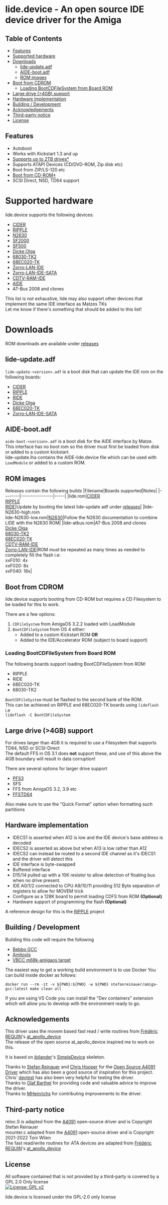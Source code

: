 # lide.device - An open source IDE device driver for the Amiga

## Table of Contents
* [Features](#features)
* [Supported hardware](#suported-hardware)
* [Downloads](#downloads)
    * [lide-update.adf](#lide-updateadf)
    * [AIDE-boot.adf](#aide-bootadf)
    * [ROM images](#rom-images)
* [Boot from CDROM](#boot-from-cdrom)
    * [Loading BootCDFileSystem from Board ROM](#loading-bootcdfilesystem-from-board-rom)
* [Large drive (>4GB) support](#large-drive-4gb-support)
* [Hardware Implementation](#hardware-implementation)
* [Building / Development](#building--development)
* [Acknowledgements](#acknowledgements)
* [Third-party notice](#third-party-notice)
* [License](#license)

## Features
* Autoboot
* Works with Kickstart 1.3 and up
* [Supports up to 2TB drives*](#large-drive-4gb-support)
* Supports ATAPI Devices (CD/DVD-ROM, Zip disk etc)
* Boot from ZIP/LS-120 etc
* [Boot from CD-ROM*](#boot-from-cd-rom)
* SCSI Direct, NSD, TD64 support

# Supported hardware
lide.device supports the following devices:
* [CIDER](https://github.com/LIV2/CIDER)
* [RIPPLE](https://github.com/LIV2/RIPPLE-IDE)
* [N2630](https://github.com/jasonsbeer/Amiga-N2630)
* [SF2000](https://github.com/jbilander/SF2000)
* [SF500](https://github.com/jbilander/SF500)
* [Dicke Olga](https://www.amibay.com/threads/dicke-olga-030-cpu-64-128mb-accelerator-card-for-a2000-amiga-official-host.2443695/)
* [68030-TK2](https://gitlab.com/MHeinrichs/68030-tk2)
* [68EC020-TK](https://gitlab.com/MHeinrichs/68EC020-TK)
* [Zorro-LAN-IDE](https://gitlab.com/MHeinrichs/Zorro-LAN-IDE)
* [Zorro-LAN-IDE-SATA](https://gitlab.com/Hamag/zorrolanidesata)
* [CDTV-RAM-IDE](https://gitlab.com/MHeinrichs/CDTV-RAM-IDE)
* [AIDE](https://gitlab.com/MHeinrichs/AIDE)
* AT-Bus 2008 and clones

This list is not exhaustive, lide may also support other devices that implement the same IDE interface as Matzes TKs  
Let me know if there's something that should be added to this list!

# Downloads
ROM downloads are available under [releases](https://github.com/LIV2/lide.device/releases)

## lide-update.adf
`lide-update-<version>.adf` is a boot disk that can update the IDE rom on the following boards:
* [CIDER](https://github.com/LIV2/CIDER)
* [RIPPLE](https://github.com/LIV2/RIPPLE-IDE)
* [RIDE](https://github.com/LIV2/RIDE)
* [Dicke Olga](https://www.amibay.com/threads/dicke-olga-030-cpu-64-128mb-accelerator-card-for-a2000-amiga-official-host.2443695/)
* [68EC020-TK](https://gitlab.com/MHeinrichs/68EC020-TK)
* [Zorro-LAN-IDE-SATA](https://gitlab.com/Hamag/zorrolanidesata)

## AIDE-boot.adf
`aide-boot-<version>.adf` is a boot disk for the AIDE interface by Matze.  
This interface has no boot rom so the driver must first be loaded from disk or added to a custom kickstart.  
lide-update.lha contains the AIDE-lide.device file which can be used with `LoadModule` or added to a custom ROM.

## ROM images
Releases contain the following builds
|Filename|Boards supported|Notes|
|--------|----------------|-----|
|lide.rom|[CIDER](https://github.com/LIV2/CIDER)<br/>[RIPPLE](https://github.com/LIV2/RIPPLE-IDE)<br/>[RIDE](https://github.com/LIV2/RIDE)|Update by booting the latest lide-update adf under [releases](https://github.com/LIV2/lide.device/releases)|
|lide-N2630-high.rom<br>lide-N2630-low.rom|[N2630](https://github.com/jasonsbeer/Amiga-N2630)|Follow the N2630 documentation to combine LIDE with the N2630 ROM|
|lide-atbus.rom|AT-Bus 2008 and clones<br>[Dicke Olga](https://www.amibay.com/threads/dicke-olga-030-cpu-64-128mb-accelerator-card-for-a2000-amiga-official-host.2443695/)<br>[68030-TK2](https://gitlab.com/MHeinrichs/68030-tk2)<br>[68EC020-TK](https://gitlab.com/MHeinrichs/68EC020-TK)<br>[CDTV-RAM-IDE](https://gitlab.com/MHeinrichs/CDTV-RAM-IDE)<br>[Zorro-LAN-IDE](https://gitlab.com/MHeinrichs/Zorro-LAN-IDE)|ROM must be repeated as many times as needed to completely fill the flash i.e:<br>xxF010: 4x<br>xxF020: 8x<br>xxF040: 16x|

## Boot from CDROM
lide.device supports booting from CD-ROM but requires a CD Filesystem to be loaded for this to work.

There are a few options:
1. `CDFileSystem` from AmigaOS 3.2.2 loaded with LoadModule
2. `BootCDFileSystem` from OS 4 either:
    * Added to a custom Kickstart ROM **OR**
    * Added to the IDE/Accelerator ROM (subject to board support)

### Loading BootCDFileSystem from Board ROM
The following boards support loading BootCDFileSystem from ROM:
* RIPPLE
* RIDE
* 68EC020-TK
* 68030-TK2

`BootCDFileSystem` must be flashed to the second bank of the ROM.  
This can be achieved on RIPPLE and 68EC020-TK boards using `lideflash` i.e  
`lideflash -C BootCDFileSystem`

## Large drive (>4GB) support
For drives larger than 4GB it is required to use a Filesystem that supports TD64, NSD or SCSI-Direct  
The default FFS in OS 3.1 does **not** support these, and use of this above the 4GB boundary will result in data corruption!

There are several options for larger drive support
* [PFS3](https://aminet.net/package/disk/misc/pfs3aio)
* SFS
* FFS from AmigaOS 3.2, 3.9 etc
* [FFSTD64](https://aminet.net/package/disk/misc/ffstd64)

Also make sure to use the "Quick Format" option when formatting such partitions

## Hardware implementation
* IDECS1 is asserted when A12 is low and the IDE device's base address is decoded
* IDECS2 is asserted as above but when A13 is low rather than A12
* IDECS2 can instead be routed to a second IDE channel as it's IDECS1 and the driver will detect this
* IDE interface is byte-swapped
* Buffered interface
* D15/14 pulled up with a 10K resistor to allow detection of floating bus when no drive present.
* IDE A0/1/2 connected to CPU A9/10/11 providing 512 Byte separation of registers to allow for MOVEM trick
* Configure as a 128K board to permit loading CDFS from ROM **(Optional)**
* Hardware support of programming the flash **(Optional)**

A reference design for this is the [RIPPLE](https://github.com/LIV2/RIPPLE-IDE) project

## Building / Development
Building this code will require the following
* [Bebbo GCC](https://github.com/bebbo/amiga-gcc)
* [Amitools](https://github.com/cnvogelg/amitools)
* [VBCC m68k-amigaos target](http://phoenix.owl.de/vbcc/2022-05-22/vbcc_target_m68k-amigaos.lha)

The easiest way to get a working build environment is to use Docker
You can build inside docker as follows:
```  
docker run --rm -it -v ${PWD}:${PWD} -w ${PWD} stefanreinauer/amiga-gcc:latest make clean all
```

If you are using VS Code you can install the "Dev containers" extension which will allow you to develop with the environment ready to go.

## Acknowledgements
This driver uses the movem based fast read / write routines from [Frédéric REQUIN](https://github.com/fredrequin)'s [at_apollo_device](https://github.com/fredrequin/at_apollo_device)  
The release of the open source at_apollo_device inspired me to work on this.  

It is based on [jbilander](https://github.com/jbilander)'s [SimpleDevice](https://github.com/jbilander/SimpleDevice) skeleton.  

Thanks to [Stefan Reinauer](https://github.com/reinauer) and [Chris Hooper](https://github.com/cdhooper) for the [Open Source A4091 Driver](https://github.com/a4091/a4091-software/) which has also been a good source of inspiration for this project.  
Chris' [devtest](https://github.com/cdhooper/amiga_devtest) has also been very helpful for testing the driver.  
Thanks to [Olaf Barthel](https://github.com/obarthel) for providing code and valuable advice to improve the driver.  
Thanks to [MHeinrichs](https://gitlab.com/MHeinrichs) for contributing improvements to the driver.

## Third-party notice
reloc.S is adapted from the [A4091](https://github.com/A4091/a4091-software) open-source driver and is Copyright Stefan Reinauer  
mounter.c adapted from the [A4091](https://github.com/A4091/a4091-software) open-source driver and is Copyright 2021-2022 Toni Wilen  
The fast read/write routines for ATA devices are adapted from [Frédéric REQUIN](https://github.com/fredrequin)'s [at_apollo_device](https://github.com/fredrequin/at_apollo_device)  

## License
All software contained that is not provided by a third-party is covered by a GPL 2.0 Only license  
[![License: GPL v2](https://img.shields.io/badge/License-GPL_v2-blue.svg)](https://www.gnu.org/licenses/old-licenses/gpl-2.0.en.html)


lide.device is licensed under the GPL-2.0 only license
